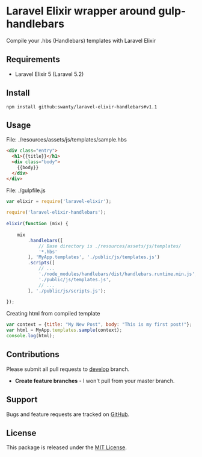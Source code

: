 # Laravel Elixir wrapper around gulp-handlebars

Compile your .hbs (Handlebars) templates with Laravel Elixir

## Requirements

* Laravel Elixir 5 (Laravel 5.2)

## Install

```
npm install github:swanty/laravel-elixir-handlebars#v1.1
```

## Usage

File: ./resources/assets/js/templates/sample.hbs
```html
<div class="entry">
  <h1>{{title}}</h1>
  <div class="body">
    {{body}}
  </div>
</div>
```

File: ./gulpfile.js
```javascript
var elixir = require('laravel-elixir');
 
require('laravel-elixir-handlebars');
 
elixir(function (mix) {
 
    mix
        .handlebars([
            // Base directory is ./resources/assets/js/templates/
            '*.hbs'
        ], 'MyApp.templates', './public/js/templates.js')
        .scripts([
            // ...
            './node_modules/handlebars/dist/handlebars.runtime.min.js',
            './public/js/templates.js',
            // ...
        ], './public/js/scripts.js');
    
});
```

Creating html from compiled template
```javascript
var context = {title: "My New Post", body: "This is my first post!"};
var html = MyApp.templates.sample(context);
console.log(html);
```

## Contributions

Please submit all pull requests to [develop](https://github.com/Swanty/laravel-elixir-handlebars/tree/develop) branch.

- **Create feature branches** - I won't pull from your master branch.

## Support

Bugs and feature requests are tracked on [GitHub](https://github.com/Swanty/laravel-elixir-handlebars/issues).

## License

This package is released under the [MIT License](LICENSE).
